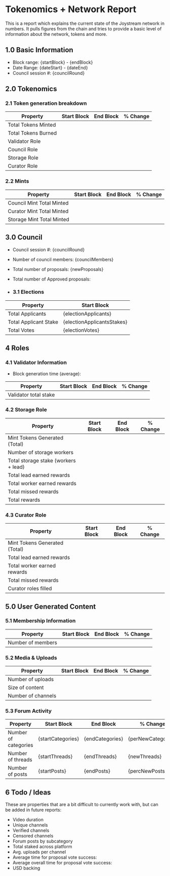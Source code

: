 # Tokenomics + Network Report
This is a report which explains the current state of the Joystream network in numbers. It pulls figures from the chain and tries to provide a basic level of information about the network, tokens and more. 

## 1.0 Basic Information
* Block range: {startBlock} - {endBlock}
* Date Range: {dateStart} - {dateEnd}
* Council session #: {councilRound}

## 2.0 Tokenomics
### 2.1 Token generation breakdown
| Property                    | Start Block | End Block | % Change |
|-----------------------------|--------------|--------------|----------|
| Total Tokens Minted        |              |              |          |
| Total Tokens Burned        |              |              |          |
| Validator Role        |              |              |          |
| Council Role |              |              |          |
| Storage Role       |              |              |          |
| Curator Role       |              |              |          |

### 2.2 Mints 
| Property                    | Start Block | End Block | % Change |
|-----------------------------|--------------|--------------|----------|
| Council Mint Total Minted       |              |              |          |
| Curator Mint Total Minted |              |              |          |
| Storage Mint Total Minted |              |              |          |

## 3.0 Council
* Council session #: {councilRound}
* Number of council members: {councilMembers}
* Total number of proposals: {newProposals}
* Total number of Approved proposals:

* ### 3.1 Elections
| Property                    | Start Block  |
|-----------------------------|--------------|
| Total Applicants            |{electionApplicants}              |
| Total Applicant Stake       |{electionApplicantsStakes}              |
| Total Votes                 |{electionVotes}             |

## 4 Roles
### 4.1 Validator Information
* Block generation time (average):

| Property                    | Start Block | End Block | % Change |
|-----------------------------|--------------|--------------|----------|
| Validator total stake       |              |              |          |

### 4.2 Storage Role
| Property                | Start Block | End Block | % Change |
|-------------------------|--------------|--------------|----------|
| Mint Tokens Generated (Total)    |              |              |          |
| Number of storage workers |              |              |          |
| Total storage stake (workers + lead)  |              |              |          |
| Total lead earned rewards   |              |              |          |
| Total worker earned rewards   |              |              |          |
| Total missed rewards   |              |              |          |
| Total rewards   |              |              |          |

### 4.3 Curator Role
| Property                | Start Block | End Block | % Change |
|-------------------------|--------------|--------------|----------|
| Mint Tokens Generated (Total)    |              |              |          |
| Total lead earned rewards   |              |              |          |
| Total worker earned rewards   |              |              |          |
| Total missed rewards   |              |              |          |
| Curator roles filled     |              |              |          |

## 5.0 User Generated Content
### 5.1 Membership Information
| Property          | Start Block | End Block | % Change |
|-------------------|--------------|--------------|----------|
| Number of members |              |              |          |

### 5.2 Media & Uploads
| Property                | Start Block | End Block | % Change |
|-------------------------|--------------|--------------|----------|
| Number of uploads       |              |              |          |
| Size of content         |              |              |          |
| Number of channels      |              |              |          |

### 5.3 Forum Activity
| Property          | Start Block | End Block | % Change |
|-------------------|--------------|--------------|----------|
| Number of categories | {startCategories} | {endCategories} | {perNewCategories}         |
| Number of threads    | {startThreads}| {endThreads} | {newThreads}         |
| Number of posts      | {startPosts} | {endPosts}            |  {percNewPosts}        |

## 6 Todo / Ideas
These are properties that are a bit difficult to currently work with, but can be added in future reports:
* Video duration
* Unique channels
* Verified channels
* Censored channels
* Forum posts by subcategory
* Total staked across platform
* Avg. uploads per channel
* Average time for proposal vote success:
* Average overall time for proposal vote success:
* USD backing